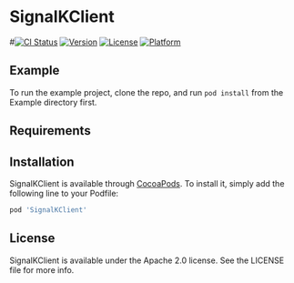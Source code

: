 # SignalKClient

#[![CI Status](https://img.shields.io/travis/scott@scottbender.net/SignalKClient.svg?style=flat)](https://travis-ci.org/scott@scottbender.net/SignalKClient)
[![Version](https://img.shields.io/cocoapods/v/SignalKClient.svg?style=flat)](https://cocoapods.org/pods/SignalKClient)
[![License](https://img.shields.io/cocoapods/l/SignalKClient.svg?style=flat)](https://cocoapods.org/pods/SignalKClient)
[![Platform](https://img.shields.io/cocoapods/p/SignalKClient.svg?style=flat)](https://cocoapods.org/pods/SignalKClient)

## Example

To run the example project, clone the repo, and run `pod install` from the Example directory first.

## Requirements

## Installation

SignalKClient is available through [CocoaPods](https://cocoapods.org). To install
it, simply add the following line to your Podfile:

```ruby
pod 'SignalKClient'
```

## License

SignalKClient is available under the Apache 2.0 license. See the LICENSE file for more info.
